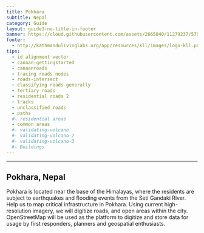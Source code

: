 ```yaml
---
title: Pokhara
subtitle: Nepal
category: Guide
layout: guide3-no-title-in-footer
banner: https://cloud.githubusercontent.com/assets/2665840/11279237/57099b58-8ebd-11e5-94ff-98f309fb8bff.png
footer: 
  - http://kathmandulivinglabs.org/app/resources/kll/images/logo-kll.png
tips:
  - id alignment vector
  - canaan-gettingstarted
  - canaanroads
  - tracing roads nodes
  - roads-intersect
  - classifying roads generally
  - tertiary roads
  - residential roads 2
  - tracks
  - unclassified roads
  - paths
  #- residential areas
  - common areas
  #- validating-volcano
  #- validating-volcano-2
  #- validating-volcano-3
  #- Buildings
---
```


<div id="test" class="col-lg-5 col-sm-6">
<hr class="section-heading-spacer">
<div class="clearfix"></div>

<h2 class="section-heading">Pokhara, Nepal</h2>

 <p>Pokhara is located near the base of the Himalayas, where the residents are subject to earthquakes and flooding events from the Seti Gandaki River. Help us to map critical infrastructure in Pokhara. Using current high-resolution imagery, we will digitize roads, and open areas within the city. OpenStreetMap will be used as the platform to digitize and store data for usage by first responders, planners and geospatial enthusiasts.</p>

<!--
</div>
<div class="col-lg-5 col-lg-offset-2 col-sm-6">
  <iframe style="margin-top:40px" src="https://cloud.githubusercontent.com/assets/2665840/6723863/bdf1db88-cdc4-11e4-8030-ce68c28b371c.jpg" scrolling="no" frameborder="0"></iframe>
</div>
-->
